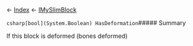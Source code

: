← [Index](Api-Index) ← [IMySlimBlock](VRage.Game.ModAPI.Ingame.IMySlimBlock)

```csharp[bool](System.Boolean) HasDeformation```##### Summary

If this block is deformed (bones deformed)


